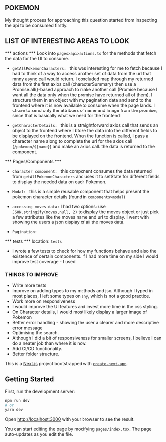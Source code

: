 ## POKEMON
My thought process for approaching this question started from inspecting the api to be consumed firstly. 
## LIST OF INTERESTING AREAS TO LOOK

*** actions ***
Look into `pages>api>actions.ts`  for the methods that fetch the data for the UI to consume. 
- `getAllPokemonCharacters: ` this was interesting for me to fetch because I had to think of a way to access another set of data from the url that mnny async call would return. I concluded map through my returned data from the first axios call (characterSummary) then use a Promise.all()-based approach to make another call (Promise because I want all the data only when the promise have returned all of them).
I structure them in an object with my pagination data and send to the frontend where it is now available to consume when the page lands.
I chose to send only the attribues of name and image from the promise, since that is basically what we need for the frontend

- `getCharacterDetails: ` this is a straightforward axios call that sends an object to the frontend where I btoke the data into the different fields to be displayed on the frontend. 
When the function is called, I pass a character name along to complete the url for the axios call (`/pokemon/${name}`) and make an axios call. the data is returned to the component.

*** Pages/Components ***

- `Character component: ` this component consumes the data returned from `getAllPokemonCharacters` and uses it to setState for different fields to display the needed data on each Pokemon. 

- `Modal: ` this is a simple reusable component that helps present the pokemon character details (found in `components>modal`)

- `accessing moves data:` I had two options: use `JSON.stringify(moves,null, 2)` to display the moves object or just pick a few attributes like the moves name and url to display. I went with showing the users a json display of all the moves data.

- `Pagination: `

*** tests ***
location: `tests`

- I wrote a few tests to check for how my functions behave and also the existence of certain components. If I had more time on my side I would improve test coverage - I used 

### THINGS TO IMPROVE
- Write more tests
- Improve on adding types to my methods and jsx. Although I typed in most places, I left some types on `any`, which is not a good practice.
- Work more on responsiveness
- I would improve the UI features and invest more time in the css styling.
- On Character details, I would most likely display a larger image of Pokemon
- Better error handling - showing the user a clearer and more descriptive error message
- Optimising the search. 
- Although I did a bit of responsiveness for smaller screens, I believe I can do a neater job than where it is now.
- Add CI/CD functionality.
- Better folder structure.


This is a [Next.js](https://nextjs.org/) project bootstrapped with [`create-next-app`](https://github.com/vercel/next.js/tree/canary/packages/create-next-app).

## Getting Started

First, run the development server:

```bash
npm run dev
# or
yarn dev
```

Open [http://localhost:3000](http://localhost:3000) with your browser to see the result.

You can start editing the page by modifying `pages/index.tsx`. The page auto-updates as you edit the file.
